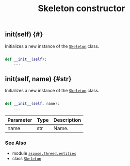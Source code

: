 ﻿---
title: Skeleton constructor
second_title: Aspose.3D for Python via .NET API References
description: 
type: docs
weight: 10
url: /python-net/aspose.threed.entities/skeleton/__init__/
is_root: false
---

## __init__(self) {#}

Initializes a new instance of the [`Skeleton`](/3d/python-net/aspose.threed.entities/skeleton) class.



```python

def __init__(self):
    ...
```




## __init__(self, name) {#str}

Initializes a new instance of the [`Skeleton`](/3d/python-net/aspose.threed.entities/skeleton) class.



```python

def __init__(self, name):
    ...
```


| Parameter | Type | Description |
| :- | :- | :- |
| name | str | Name. |



### See Also
* module [`aspose.threed.entities`](../../)
* class [`Skeleton`](/3d/python-net/aspose.threed.entities/skeleton)
